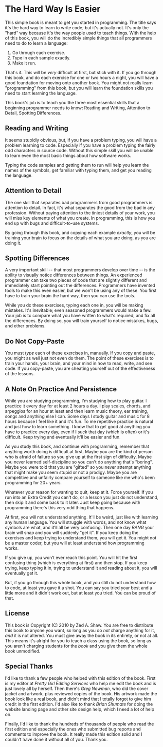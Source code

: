 # The Hard Way Is Easier
This simple book is meant to get you started in programming. The title says it's the hard way to learn to write code; but it's actually not. It's only the "hard" way because it's the way people *used* to teach things. With the help of this book, you will do the incredibly simple things that all programmers need to do to learn a language:

1. Go through each exercise.
2. Type in each sample exactly.
3. Make it run.

That's it. This will be *very* difficult at first, but stick with it. If you go through this book, and do each exercise for one or two hours a night, you will have a good foundation for moving onto another book. You might not really learn "programming" from this book, but you will learn the foundation skills you need to start learning the language.

This book's job is to teach you the three most essential skills that a beginning programmer needs to know: Reading and Writing, Attention to Detail, Spotting Differences.

## Reading and Writing
It seems stupidly obvious, but, if you have a problem typing, you will have a problem learning to code. Especially if you have a problem typing the fairly odd characters in source code. Without this simple skill you will be unable to learn even the most basic things about how software works.

Typing the code samples and getting them to run will help you learn the names of the symbols, get familiar with typing them, and get you reading the language.

## Attention to Detail
The one skill that separates bad programmers from good programmers is attention to detail. In fact, it's what separates the good from the bad in any profession. Without paying attention to the tiniest details of your work, you will miss key elements of what you create. In programming, this is how you end up with bugs and difficult-to-use systems.

By going through this book, and copying each example *exactly*, you will be training your brain to focus on the details of what you are doing, as you are doing it.

## Spotting Differences
A very important skill -- that most programmers develop over time -- is the ability to visually notice differences between things. An experienced programmer can take two pieces of code that are slightly different and immediately start pointing out the differences. Programmers have invented tools to make this even easier, but we won't be using any of these. You first have to train your brain the hard way, then you can use the tools.

While you do these exercises, typing each one in, you will be making mistakes. It's inevitable; even seasoned programmers would make a few. Your job is to compare what you have written to what's required, and fix all the differences. By doing so, you will train yourself to notice mistakes, bugs, and other problems.

## Do Not Copy-Paste
You must *type* each of these exercises in, manually. If you copy and paste, you might as well just not even do them. The point of these exercises is to train your hands, your brain, and your mind in how to read, write, and see code. If you copy-paste, you are cheating yourself out of the effectiveness of the lessons.

## A Note On Practice And Persistence
While you are studying programming, I'm studying how to play guitar. I practice it every day for at least 2 hours a day. I play scales, chords, and arpeggios for an hour at least and then learn music theory, ear training, songs and anything else I can. Some days I study guitar and music for 8 hours because I feel like it and it's fun. To me repetitive practice is natural and just how to learn something. I know that to get good at anything you have to practice every day, even if I suck that day (which is often) or it's difficult. Keep trying and eventually it'll be easier and fun.

As you study this book, and continue with programming, remember that anything worth doing is difficult at first. Maybe you are the kind of person who is afraid of failure so you give up at the first sign of difficulty. Maybe you never learned self-discipline so you can't do anything that's "boring". Maybe you were told that you are "gifted" so you never attempt anything that might make you seem stupid or not a prodigy. Maybe you are competitive and unfairly compare yourself to someone like me who's been programming for 20+ years.

Whatever your reason for wanting to quit, keep at it. Force yourself. If you run into an Extra Credit you can't do, or a lesson you just do not understand, then skip it and come back to it later. Just keep going because with programming there's this very odd thing that happens.

At first, you will not understand anything. It'll be weird, just like with learning any human language. You will struggle with words, and not know what symbols are what, and it'll all be very confusing. Then one day *BANG* your brain will snap and you will suddenly "get it". If you keep doing the exercises and keep trying to understand them, you will get it. You might not be a master coder, but you will at least understand how programming works.

If you give up, you won't ever reach this point. You will hit the first confusing thing (which is everything at first) and then stop. If you keep trying, keep typing it in, trying to understand it and reading about it, you will eventually get it.

But, if you go through this whole book, and you still do not understand how to code, at least you gave it a shot. You can say you tried your best and a little more and it didn't work out, but at least you tried. You can be proud of that.

## License
This book is Copyright (C) 2010 by Zed A. Shaw. You are free to distribute this book to anyone you want, so long as you do *not* charge anything for it, *and* it is not altered. You must give away the book in its entirety, or not at all. This means it's alright for you to teach a class using the book, so long as you aren't charging students for the *book* and you give them the whole book unmodified.

## Special Thanks
I'd like to thank a few people who helped with this edition of the book. First is my editor at *Pretty Girl Editing Services* who help me edit the book and is just lovely all by herself. Then there's *Greg Newman*, who did the cover jacket and artwork, plus reviewed copies of the book. His artwork made the book look like a real book, and didn't mind that I totally forgot to give him credit in the first edition. I'd also like to thank *Brian Shumate* for doing the website landing page and other site design help, which I need a lot of help on.

Finally, I'd like to thank the hundreds of thousands of people who read the first edition and especially the ones who submitted bug reports and comments to improve the book. It really made this edition solid and I couldn't have done it without all of you. Thank you.
